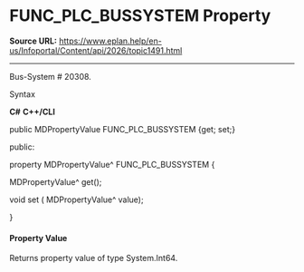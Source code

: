 # FUNC_PLC_BUSSYSTEM Property

**Source URL:** https://www.eplan.help/en-us/Infoportal/Content/api/2026/topic1491.html

---

Bus-System # 20308.

Syntax

**C#**
**C++/CLI**


public MDPropertyValue FUNC_PLC_BUSSYSTEM {get; set;}

public:

property MDPropertyValue^ FUNC_PLC_BUSSYSTEM {

   MDPropertyValue^ get();

   void set (    MDPropertyValue^ value);

}


#### Property Value

Returns property value of type System.Int64.
